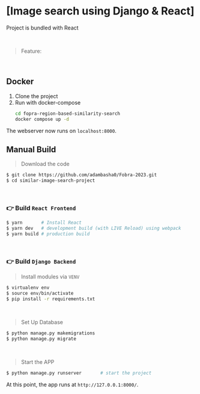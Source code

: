 # [Image search using Django & React]

Project is bundled with React

<br />

> Feature: 
  
<br />

## Docker
1. Clone the project
2. Run with docker-compose
    ```bash
    cd fopra-region-based-similarity-search
    docker compose up -d
    ```
The webserver now runs on `localhost:8000`.


## Manual Build

> Download the code 

```bash
$ git clone https://github.com/adambasha0/Fobra-2023.git
$ cd similar-image-search-project
```

<br />

### 👉 Build `React Frontend`

```bash
$ yarn       # Install React
$ yarn dev   # development build (with LIVE Reload) using webpack
$ yarn build # production build
```

<br />

### 👉 Build `Django Backend` 

> Install modules via `VENV`  

```bash
$ virtualenv env
$ source env/bin/activate
$ pip install -r requirements.txt
```

<br />

> Set Up Database

```bash
$ python manage.py makemigrations
$ python manage.py migrate
```

<br />

> Start the APP

```bash
$ python manage.py runserver       # start the project
```

At this point, the app runs at `http://127.0.0.1:8000/`. 

<br />
